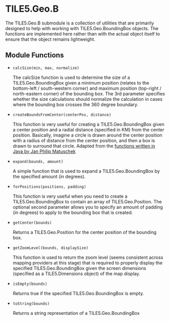 TILE5.Geo.B
===========

The TILE5.Geo.B submodule is a collection of utilities that are primarily designed to help with working with TILE5.Geo.BoundingBox objects.  The functions are implemented here rather than with the actual object itself to ensure that the object remains lightweight.

Module Functions
----------------

- `calcSize(min, max, normalize)`

	The calcSize function is used to determine the size of a TILE5.Geo.BoundingBox given a minimum position (relates to the bottom-left / south-western corner) and maximum position (top-right / north-eastern corner) of the bounding box.  The 3rd parameter specifies whether the size calculations should normalize the calculation in cases where the bounding box crosses the 360 degree boundary.
	
- `createBoundsFromCenter(centerPos, distance)`

	This function is very useful for creating a TILE5.Geo.BoundingBox given a center position and a radial distance (specified in KM) from the center position.  Basically, imagine a circle is drawn around the center position with a radius of distance from the center position, and then a box is drawn to surround that circle.  Adapted from the [functions written in Java by Jan Philip Matuschek](http://janmatuschek.de/LatitudeLongitudeBoundingCoordinates)
	
- `expand(bounds, amount)`

	A simple function that is used to expand a TILE5.Geo.BoundingBox by the specified amount (in degrees).
	
- `forPositions(positions, padding)`

	This function is very useful when you need to create a TILE5.Geo.BoundingBox to contain an array of TILE5.Geo.Position.  The optional second parameter allows you to specify an amount of padding (in degrees) to apply to the bounding box that is created.
	
- `getCenter(bounds)`

	Returns a TILE5.Geo.Position for the center position of the bounding box.
	
- `getZoomLevel(bounds, displaySize)`

	This function is used to return the zoom level (seems consistent across mapping providers at this stage) that is required to properly display the specified TILE5.Geo.BoundingBox given the screen dimensions (specified as a TILE5.Dimensions object) of the map display.
	
- `isEmpty(bounds)`

	Returns true if the specified TILE5.Geo.BoundingBox is empty.
	
- `toString(bounds)`

	Returns a string representation of a TILE5.Geo.BoundingBox